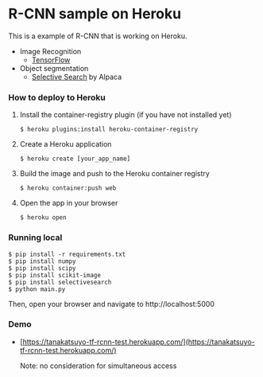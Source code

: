 # R-CNN sample on Heroku

This is a example of R-CNN that is working on Heroku.

- Image Recognition
	- [TensorFlow](https://github.com/tensorflow/tensorflow/blob/master/tensorflow/models/image/imagenet/classify_image.py)
- Object segmentation
	- [Selective Search](https://github.com/AlpacaDB/selectivesearch) by Alpaca

### How to deploy to Heroku

1. Install the container-registry plugin (if you have not installed yet)

	```
	$ heroku plugins:install heroku-container-registry
	```

1. Create a Heroku application

	```
	$ heroku create [your_app_name]
	```

1. Build the image and push to the Heroku container registry

	```
	$ heroku container:push web
	```

1. Open the app in your browser

	```
	$ heroku open
	```

### Running local

```
$ pip install -r requirements.txt
$ pip install numpy 
$ pip install scipy
$ pip install scikit-image
$ pip install selectivesearch
$ python main.py
```
Then, open your browser and navigate to http://localhost:5000

### Demo

- [https://tanakatsuyo-tf-rcnn-test.herokuapp.com/](https://tanakatsuyo-tf-rcnn-test.herokuapp.com/)

	Note: no consideration for simultaneous access